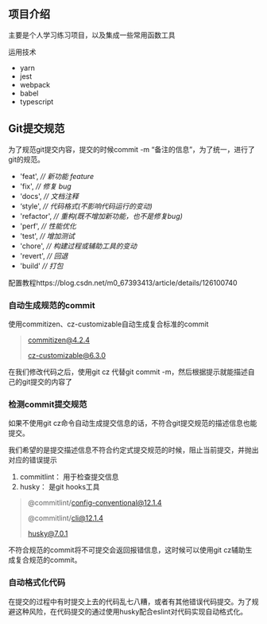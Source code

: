 ## 项目介绍

主要是个人学习练习项目，以及集成一些常用函数工具

运用技术

- yarn
- jest
- webpack
- babel
- typescript

## Git提交规范

为了规范git提交内容，提交的时候commit -m “备注的信息”，为了统一，进行了git的规范。

- 'feat', *// 新功能 feature*
-  'fix', *// 修复 bug*
- 'docs', *// 文档注释*
- ‘style', *// 代码格式(不影响代码运行的变动)*
-  'refactor', *// 重构(既不增加新功能，也不是修复bug)*
- 'perf', *// 性能优化*
-  'test', *// 增加测试*
-  'chore', *// 构建过程或辅助工具的变动*
- 'revert', *// 回退*
- 'build' *// 打包*

配置教程https://blog.csdn.net/m0_67393413/article/details/126100740

### 自动生成规范的commit

使用commitizen、cz-customizable自动生成复合标准的commit

> commitizen@4.2.4
>
> cz-customizable@6.3.0

在我们修改代码之后，使用git cz 代替git commit -m，然后根据提示就能描述自己的git提交的内容了

### 检测commit提交规范

如果不使用git cz命令自动生成提交信息的话，不符合git提交规范的描述信息也能提交。

我们希望的是提交描述信息不符合约定式提交规范的时候，阻止当前提交，并抛出对应的错误提示

1. commitlint： 用于检查提交信息
2. husky： 是git hooks工具

> @commitlint/config-conventional@12.1.4
>
> @commitlint/cli@12.1.4
>
> husky@7.0.1

不符合规范的commit将不可提交会返回报错信息，这时候可以使用git cz辅助生成复合规范的commit。

### 自动格式化代码

在提交的过程中有时提交上去的代码乱七八糟，或者有其他错误代码提交。为了规避这种风险，在代码提交的通过使用husky配合eslint对代码实现自动格式化。


